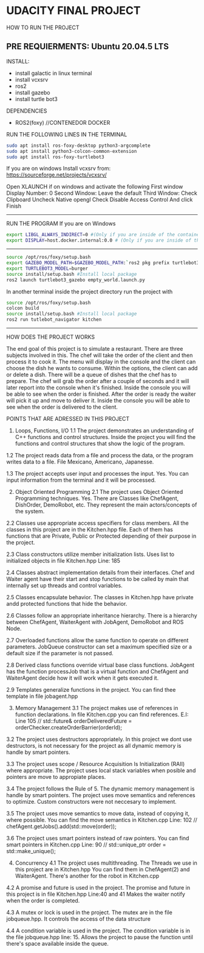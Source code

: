 # UDACITY FINAL PROJECT 

HOW TO RUN THE PROJECT

PRE REQUIERMENTS:
Ubuntu 20.04.5 LTS
-----------------------------------------------------------------------------------------------------------------------------------------------------------------------------------------

INSTALL:
- install galactic in linux terminal
- install vcxsrv
- ros2
- install gazebo
- install turtle bot3

DEPENDENCIES
- ROS2(foxy)
//CONTENEDOR DOCKER

RUN THE FOLLOWING LINES IN THE TERMINAL
```bash
sudo apt install ros-foxy-desktop python3-argcomplete
sudo apt install python3-colcon-common-extension
sudo apt install ros-foxy-turtlebot3
```
If you are on windows
Install  vcxsrv from: https://sourceforge.net/projects/vcxsrv/

Open XLAUNCH  if on windows and activate the following
First window
Display Number: 0
Second Window:
Leave the default
Third Window:
Check Clipboard
Uncheck Native opengl
Check Disable Access Control
 And click Finish

---------------------------------------------------------------------------------------------------------------------------------------------------------------------------------------
RUN THE PROGRAM
If you are on Windows
```bash
export LIBGL_ALWAYS_INDIRECT=0 #(Only if you are inside of the container) -> Visualize Gazebo and RVIZ
export DISPLAY=host.docker.internal:0.0 # (Only if you are inside of the container) -> Visualize Gazebo and RVIZ
```
---------------------------------------------------------------------------------------------------------------------------------------------------------------------------------------
```bash
source /opt/ros/foxy/setup.bash
export GAZEBO_MODEL_PATH=$GAZEBO_MODEL_PATH:`ros2 pkg prefix turtlebot3_gazebo `/share/turtlebot3_gazebo/models/
export TURTLEBOT3_MODEL=burger
source install/setup.bash #Install local package
ros2 launch turtlebot3_gazebo empty_world.launch.py
```
In another terminal inside the project directory run the project with
```bash
source /opt/ros/foxy/setup.bash
colcon build
source install/setup.bash #Install local package
ros2 run tutlebot_navigator kitchen
```
------------------------------------------------------------------------------------------------------------------------------------------------------------------
HOW DOES THE PROJECT WORKS

The end goal of this project is to simulate a restaurant. There are three subjects involved in this. The chef will take the order of the client and then process it to cook it.
The menu will display in the console and the client can choose the dish he wants to consume.
Within the options, the client can add or delete a dish. There will be a queue of dishes that the chef has to prepare.
The chef will grab the order after a couple of seconds and it will later report into the console when it's finished.
Inside the console you will be able to see when the order is finished.
After the order is ready the waiter will pick it up and move to deliver it.
Inside the console you will be able to see when the order is delivered to the client. 


POINTS THAT ARE ADRESSED IN THIS PROJECT

1. Loops, Functions, I/O
1.1 The project demonstrates an understanding of C++ functions and control structures. 
    Inside the project you will find the functions and control structures that show the logic of the program.

1.2 The project reads data from a file and process the data, or the program writes data to a file. 
    File Mexicano, Americano, Japanesse.

1.3 The project accepts user input and processes the input. 
    Yes. You can input information from the terminal and it will be processed.

2. Object Oriented Programming
2.1 The project uses Object Oriented Programming techniques.
    Yes. There are Classes like ChefAgent, DishOrder, DemoRobot, etc. They represent the main actors/concepts of the system.

2.2 Classes use appropriate access specifiers for class members.
    All the classes in this project are in the Kitchen.hpp file. Each of them has functions that are Private, Public or Protected depending of their purpose in the project.

2.3 Class constructors utilize member initialization lists.
    Uses list to initialized objects in file Kitchen.hpp Line: 185

2.4 Classes abstract implementation details from their interfaces.
    Chef and Waiter agent have their start and stop functions to be called by main that internally set up threads and control variables.

2.5 Classes encapsulate behavior.
    The classes in Kitchen.hpp have private andd protected functions that hide the behavior.

2.6 Classes follow an appropriate inheritance hierarchy.
    There is a hierarchy between ChefAgent, WaiterAgent with JobAgent, DemoRobot and ROS Node.

2.7 Overloaded functions allow the same function to operate on different parameters.
    JobQueue constructor can set a maximum specified size or a default size if the parameter is not passed.

2.8 Derived class functions override virtual base class functions.
    JobAgent has the function processJob that is a virtual function and ChefAgent and WaiterAgent decide how it will work when it gets executed it.

2.9 Templates generalize functions in the project.
    You can find thee template in file jobagent.hpp

3. Memory Management
3.1 The project makes use of references in function declarations.
    In file Kitchen.cpp you can find references. E.I: Line 105 // std::future<void>& orderDeliveredFuture = orderChecker.createOrderBarrier(orderId);

3.2 The project uses destructors appropriately.
    In this project we dont use destructors, is not necessary for the project as all dynamic memory is handle by smart pointers.

3.3 The project uses scope / Resource Acquisition Is Initialization (RAII) where appropriate.
    The project uses local stack variables when posible and pointers are move to appropiate places.

3.4 The project follows the Rule of 5.
    The dynamic memory management is handle by smart pointers. The project uses move semantics and references to optimize. Custom constructors were not neccesary to implement.

3.5 The project uses move semantics to move data, instead of copying it, where possible.
    You can find the move semantics in Kitchen.cpp Line: 102  // chefAgent.getJobs().add(std::move(order));

3.6 The project uses smart pointers instead of raw pointers.
    You can find smart pointers in Kitchen.cpp Line: 90 // std::unique_ptr<DishOrder> order = std::make_unique<DishOrder>();

4. Concurrency
4.1 The project uses multithreading.
    The Threads we use in this project are in Kitchen.hpp 
    You can find them in ChefAgent(2) and WaiterAgent.
    There's another for the robot in Kitchen.cpp

4.2 A promise and future is used in the project.
    The promise and future in this project is in file Kitchen.hpp Line:40 and 41
    Makes the waiter notify when the order is completed. 

4.3 A mutex or lock is used in the project.
    The mutex are in the file jobqueue.hpp.
     It controls the access of the data structure
      
4.4 A condition variable is used in the project.
    The condition variable is in the file jobqueue.hpp line: 15. Allows the project to pause the function until there's space available inside the queue.









